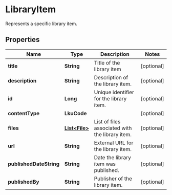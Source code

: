 

# LibraryItem

Represents a specific library item.

## Properties

| Name | Type | Description | Notes |
|------------ | ------------- | ------------- | -------------|
|**title** | **String** | Title of the library item |  [optional] |
|**description** | **String** | Description of the library item. |  [optional] |
|**id** | **Long** | Unique identifier for the library item. |  [optional] |
|**contentType** | **LkuCode** |  |  [optional] |
|**files** | [**List&lt;File&gt;**](File.md) | List of files associated with the library item. |  [optional] |
|**url** | **String** | External URL for the library item. |  [optional] |
|**publishedDateString** | **String** | Date the library item was published. |  [optional] |
|**publishedBy** | **String** | Publisher of the library item. |  [optional] |




